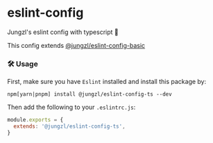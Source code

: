 # eslint-config
Jungzl's eslint config with typescript 🦄

This config extends [@jungzl/eslint-config-basic](https://github.com/Jungzl/eslint-config/tree/main/packages/basic)

### 🛠️ Usage

First, make sure you have `Eslint` installed and install this package by:

```npm
npm[yarn|pnpm] install @jungzl/eslint-config-ts --dev
```
Then add the following to your `.eslintrc.js`:

```js
module.exports = {
  extends: '@jungzl/eslint-config-ts',
}
```
